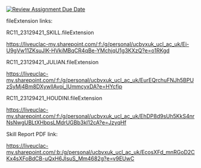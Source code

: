 [![Review Assignment Due Date](https://classroom.github.com/assets/deadline-readme-button-24ddc0f5d75046c5622901739e7c5dd533143b0c8e959d652212380cedb1ea36.svg)](https://classroom.github.com/a/YmApcLfC)

fileExtension links:

RC11_23129421_SKILL.fileExtension

https://liveuclac-my.sharepoint.com/:f:/g/personal/ucbvxuk_ucl_ac_uk/Ei-U9gVw11ZKsuJlK-HVkiMBqCR4qBe-YMchjqU1g3KXzQ?e=o1RKgd

RC11_23129421_JULIAN.fileExtension

https://liveuclac-my.sharepoint.com/:f:/g/personal/ucbvxuk_ucl_ac_uk/EurEQrchuFNJh5BPUzSyMj4Bm8DXywllAvoi_IUmmcyxDA?e=HYcfip

RC11_23129421_HOUDINI.fileExtension

https://liveuclac-my.sharepoint.com/:f:/g/personal/ucbvxuk_ucl_ac_uk/EhDP8d9sUh5KkS4nrNsNwgUBLtXHbpsLMdrUGBb3kl12cA?e=JzyqHf


Skill Report PDF link:

https://liveuclac-my.sharepoint.com/:b:/g/personal/ucbvxuk_ucl_ac_uk/EcosXFd_mnRGoD2CKx4sXFoBdCB-uQxH6JIsuS_Mm4682g?e=v9EUwC
